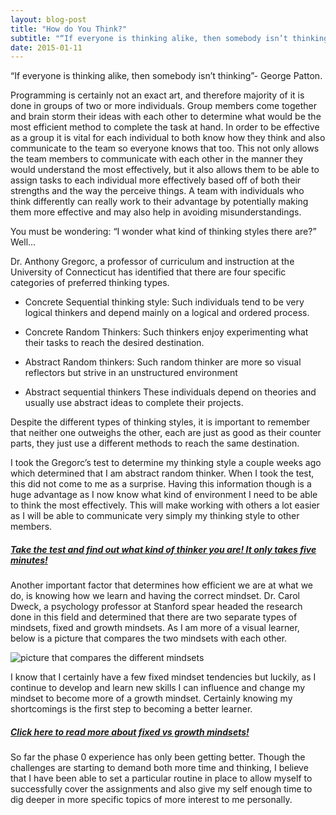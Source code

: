 ```yaml
---
layout: blog-post
title: "How do You Think?"
subtitle: "“If everyone is thinking alike, then somebody isn’t thinking”- George Patton."
date: 2015-01-11
---
```


“If everyone is thinking alike, then somebody isn’t thinking”- George Patton.

Programming is certainly not an exact art, and therefore majority of it is done in groups of two or more individuals. Group members come together and brain storm their ideas with each other to determine what would be the most efficient method to complete the task at hand. In order to be effective as a group it is vital for each individual to both know how they think and also communicate to the team so everyone knows that too. This not only allows the team members to communicate with each other in the manner they would understand the most effectively, but it also allows them to be able to assign tasks to each individual more effectively based off of both their strengths and the way the perceive things. A team with individuals who think differently can really work to their advantage by potentially making them more effective and may also help in avoiding misunderstandings.

You must be wondering: “I wonder what kind of thinking styles there are?” Well…

Dr. Anthony Gregorc, a professor of curriculum and instruction at the University of Connecticut has identified that there are four specific categories of preferred thinking types.

- Concrete Sequential thinking style: Such individuals tend to be very logical thinkers and depend mainly on a logical and ordered process.

- Concrete Random Thinkers: Such thinkers enjoy experimenting what their tasks to reach the desired destination.

- Abstract Random thinkers: Such random thinker are more so visual reflectors but strive in an unstructured environment

- Abstract sequential thinkers These individuals depend on theories and usually use abstract ideas to complete their projects.

Despite the different types of thinking styles, it is important to remember that neither one outweighs the other, each are just as good as their counter parts, they just use a different methods to reach the same destination.

I took the Gregorc’s test to determine my thinking style a couple weeks ago which determined that I am abstract random thinker. When I took the test, this did not come to me as a surprise. Having this information though is a huge advantage as I now know what kind of environment I need to be able to think the most effectively. This will make working with others a lot easier as I will be able to communicate very simply my thinking style to other members.


  <a href="http://www.thelearningweb.net/personalthink.html"><h5 class="centerit"> Take the test and find out what kind of thinker you are! It only takes five minutes!</h5></a>

Another important factor that determines how efficient we are at what we do, is knowing how we learn and having the correct mindset. Dr. Carol Dweck, a psychology professor at Stanford spear headed the research done in this field and determined that there are two separate types of mindsets, fixed and growth mindsets. As I am more of a visual learner, below is a picture that compares the two mindsets with each other.


   <div class="centerit">
          <img  src="http://www.brainpickings.org/wp-content/uploads/2012/04/taschen_informationgraphics10.jpg" alt="picture that compares the different mindsets">
    </div>

I know that I certainly have a few fixed mindset tendencies but luckily, as I continue to develop and learn new skills I can influence and change my mindset to become more of a growth mindset. Certainly knowing my shortcomings is the first step to becoming a better learner.

 <a href="http://www.brainpickings.org/index.php/2014/01/29/carol-dweck-mindset/"><h5 class="centerit">Click here to read more about fixed vs growth mindsets!</h5></a>

So far the phase 0 experience has only been getting better. Though the challenges are starting to demand both more time and thinking, I believe that I have been able to set a particular routine in place to allow myself to successfully cover the assignments and also give my self enough time to dig deeper in more specific topics of more interest to me personally.